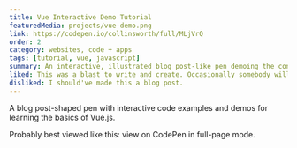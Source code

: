 ```yaml
---
title: Vue Interactive Demo Tutorial
featuredMedia: projects/vue-demo.png
link: https://codepen.io/collinsworth/full/MLjVrQ
order: 2
category: websites, code + apps
tags: [tutorial, vue, javascript]
summary: An interactive, illustrated blog post-like pen demoing the concepts of Vue JS.
liked: This was a blast to write and create. Occasionally somebody will reach out to let me know they found it useful or I'll hear it recommended to Vue beginners, which is amazing.
disliked: I should've made this a blog post.
---
```


A blog post-shaped pen with interactive code examples and demos for learning the basics of Vue.js.

Probably best viewed like this: view on CodePen in full-page mode.
